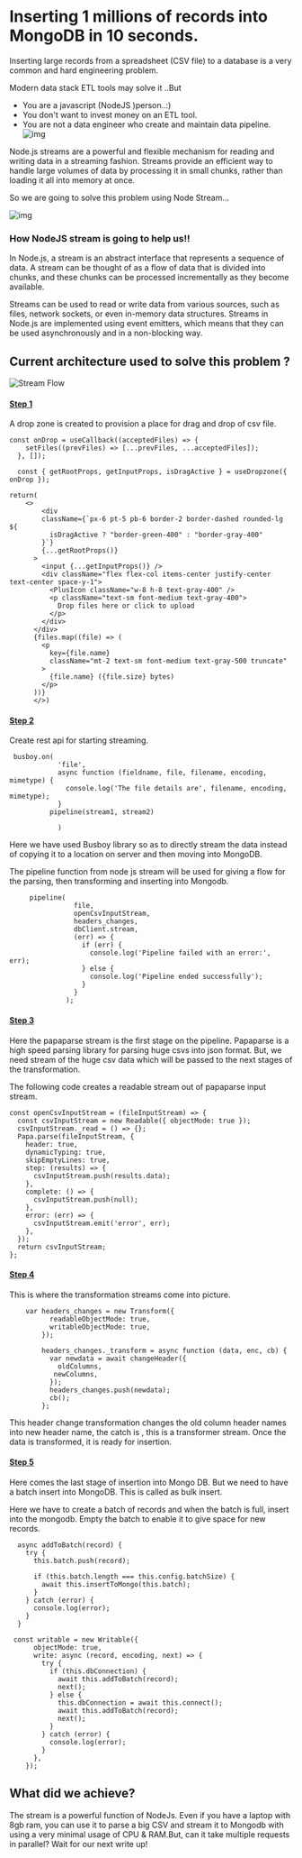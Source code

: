 # Inserting 1 millions of records into MongoDB in 10 seconds.


Inserting large records from a spreadsheet (CSV file) to a database is a very common and hard engineering problem.


Modern data stack ETL tools may solve it ..But 

- You are a javascript (NodeJS )person..:)
- You don't want to invest money on an ETL tool.
- You are not a data engineer who create and maintain data pipeline.
![img](https://user-images.githubusercontent.com/118799976/225637302-7f8c7384-8e5f-4439-967d-1fae7be9f986.gif)

Node.js streams are a powerful and flexible mechanism for reading and writing data in a streaming fashion. Streams provide an efficient way to handle large volumes of data by processing it in small chunks, rather than loading it all into memory at once.

So we are going to solve this problem using Node Stream...

![img](https://user-images.githubusercontent.com/118799976/225623695-d9e95b33-b446-4a67-9670-5eaf3690fd1c.gif)

### How NodeJS stream is going to help us!!

In Node.js, a stream is an abstract interface that represents a sequence of data. A stream can be thought of as a flow of data that is divided into chunks, and these chunks can be processed incrementally as they become available.

Streams can be used to read or write data from various sources, such as files, network sockets, or even in-memory data structures. Streams in Node.js are implemented using event emitters, which means that they can be used asynchronously and in a non-blocking way.

## Current architecture used to solve this problem ?

![Stream Flow](https://raw.githubusercontent.com/yobulkdev/yobulkdev/main/public/import-flow.png)

#### <ins>Step 1</ins>

A drop zone is created to provision a place for drag and drop of csv file.

```
const onDrop = useCallback((acceptedFiles) => {
    setFiles((prevFiles) => [...prevFiles, ...acceptedFiles]);
  }, []);

  const { getRootProps, getInputProps, isDragActive } = useDropzone({ onDrop });

return(
    <>
        <div
        className={`px-6 pt-5 pb-6 border-2 border-dashed rounded-lg ${
          isDragActive ? "border-green-400" : "border-gray-400"
        }`}
        {...getRootProps()}
      >
        <input {...getInputProps()} />
        <div className="flex flex-col items-center justify-center        text-center space-y-1">
          <PlusIcon className="w-8 h-8 text-gray-400" />
          <p className="text-sm font-medium text-gray-400">
            Drop files here or click to upload
          </p>
        </div>
      </div>
      {files.map((file) => (
        <p
          key={file.name}
          className="mt-2 text-sm font-medium text-gray-500 truncate"
        >
          {file.name} ({file.size} bytes)
        </p>
      ))}
      </>)

```

#### <ins>Step 2</ins>

Create rest api for starting streaming.

```
 busboy.on(
            'file',
            async function (fieldname, file, filename, encoding, mimetype) {
              console.log('The file details are', filename, encoding, mimetype);
            }
          pipeline(stream1, stream2)

            )
```

Here we have used Busboy library so as to directly stream the data instead of copying it to a location on server and then moving into MongoDB.

The pipeline function from node js stream will be used for giving a flow for the parsing, then transforming and inserting into Mongodb.

```
     pipeline(
                file,
                openCsvInputStream,
                headers_changes,
                dbClient.stream,
                (err) => {
                  if (err) {
                    console.log('Pipeline failed with an error:', err);
                  } else {
                    console.log('Pipeline ended successfully');
                  }
                }
              );
```

#### <ins>Step 3</ins>

Here the papaparse stream is the first stage on the pipeline. Papaparse is a high speed parsing library for parsing huge csvs into json format. But, we need stream of the huge csv data which will be passed to the next stages of the transformation.

The following code creates a readable stream out of papaparse input stream.

```
const openCsvInputStream = (fileInputStream) => {
  const csvInputStream = new Readable({ objectMode: true });
  csvInputStream._read = () => {};
  Papa.parse(fileInputStream, {
    header: true,
    dynamicTyping: true,
    skipEmptyLines: true,
    step: (results) => {
      csvInputStream.push(results.data);
    },
    complete: () => {
      csvInputStream.push(null);
    },
    error: (err) => {
      csvInputStream.emit('error', err);
    },
  });
  return csvInputStream;
};

```

#### <ins>Step 4</ins>

This is where the transformation streams come into picture.

```
    var headers_changes = new Transform({
          readableObjectMode: true,
          writableObjectMode: true,
        });

        headers_changes._transform = async function (data, enc, cb) {
          var newdata = await changeHeader({
            oldColumns,
           newColumns,
          });
          headers_changes.push(newdata);
          cb();
        };

```

This header change transformation changes the old column header names into new header name, the catch is , this is a transformer stream. Once the data is transformed, it is ready for insertion.

#### <ins>Step 5 </ins>

Here comes the last stage of insertion into Mongo DB. But we need to have a batch insert into MongoDB. This is called as bulk insert.

Here we have to create a batch of records and when the batch is full, insert into the mongodb. Empty the batch to enable it to give space for new records.

```
  async addToBatch(record) {
    try {
      this.batch.push(record);

      if (this.batch.length === this.config.batchSize) {
        await this.insertToMongo(this.batch);
      }
    } catch (error) {
      console.log(error);
    }
  }

```

```
 const writable = new Writable({
      objectMode: true,
      write: async (record, encoding, next) => {
        try {
          if (this.dbConnection) {
            await this.addToBatch(record);
            next();
          } else {
            this.dbConnection = await this.connect();
            await this.addToBatch(record);
            next();
          }
        } catch (error) {
          console.log(error);
        }
      },
    });

```

## What did we achieve?

The stream is a powerful function of NodeJs. Even if you have a laptop with 8gb ram, you can use it to parse a big CSV and stream it to Mongodb with using a very minimal usage of CPU & RAM.But, can it take multiple requests in parallel?
Wait for our next write up!
